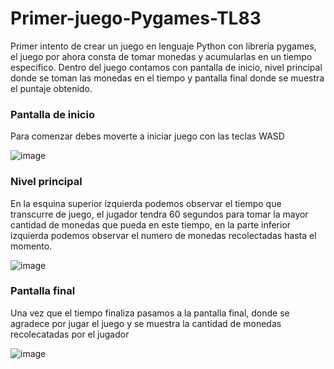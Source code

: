# Primer-juego-Pygames-TL83
Primer intento de crear un juego en lenguaje Python con librería pygames, el juego por ahora consta de tomar monedas y acumularlas en un tiempo especifico.
Dentro del juego contamos con pantalla de inicio, nivel principal donde se toman las monedas en el tiempo y pantalla final donde se muestra el puntaje obtenido.

### Pantalla de inicio
Para comenzar debes moverte a iniciar juego con las teclas WASD

![image](https://user-images.githubusercontent.com/74442776/163692294-6d6f96e6-c68b-4d9e-a8ad-5d26eed82f8f.png)


### Nivel principal
En la esquina superior izquierda podemos observar el tiempo que transcurre de juego, el jugador tendra 60 segundos para tomar la mayor
cantidad de monedas que pueda en este tiempo, en la parte inferior izquierda podemos observar el numero de monedas recolectadas hasta el momento.

![image](https://user-images.githubusercontent.com/74442776/163692342-4f04669e-deb6-4717-8e58-4b85ced961f9.png)

### Pantalla final 
Una vez que el tiempo finaliza pasamos a la pantalla final, donde se agradece por jugar el juego y se muestra la cantidad de monedas recolecatadas por el jugador

![image](https://user-images.githubusercontent.com/74442776/163692410-6cb801b5-5171-4fc9-9cc0-db4b2dbb32da.png)

